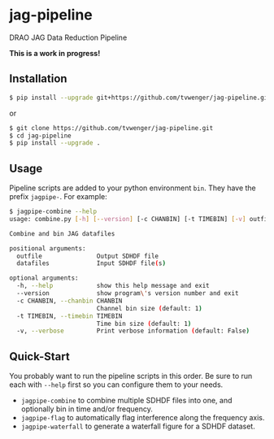 # jag-pipeline
DRAO JAG Data Reduction Pipeline

**This is a work in progress!**

## Installation
```bash
$ pip install --upgrade git+https://github.com/tvwenger/jag-pipeline.git
```
or
```bash
$ git clone https://github.com/tvwenger/jag-pipeline.git
$ cd jag-pipeline
$ pip install --upgrade .
```

## Usage
Pipeline scripts are added to your python environment `bin`. They have the prefix `jagpipe-`.
For example:
```bash
$ jagpipe-combine --help
usage: combine.py [-h] [--version] [-c CHANBIN] [-t TIMEBIN] [-v] outfile datafiles [datafiles ...]

Combine and bin JAG datafiles

positional arguments:
  outfile               Output SDHDF file
  datafiles             Input SDHDF file(s)

optional arguments:
  -h, --help            show this help message and exit
  --version             show program\'s version number and exit
  -c CHANBIN, --chanbin CHANBIN
                        Channel bin size (default: 1)
  -t TIMEBIN, --timebin TIMEBIN
                        Time bin size (default: 1)
  -v, --verbose         Print verbose information (default: False)
```

## Quick-Start

You probably want to run the pipeline scripts in this order. Be sure to run each with `--help`
first so you can configure them to your needs.

* `jagpipe-combine` to combine multiple SDHDF files into one, and optionally bin in time and/or frequency.
* `jagpipe-flag` to automatically flag interference along the frequency axis.
* `jagpipe-waterfall` to generate a waterfall figure for a SDHDF dataset.